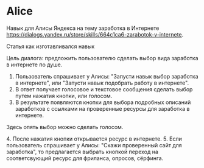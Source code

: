 ﻿# Alice
Навык для Алисы Яндекса на тему заработка в Интернете https://dialogs.yandex.ru/store/skills/664c1ca6-zarabotok-v-internete.
<p>Статья как изготавливался навык <a href="https://щей.рф/article.php?id=20"></a></p>
<p>Цель диалога: предложить пользователю сделать выбор вида заработка в интернете по душе.</p>

1. Пользователь спрашивает у Алисы: "Запусти навык выбор заработка в интернете", или "Запусти навык подобрать работу в интернете". 
2. В ответ получает голосовое и текстовое сообщения сделать выбор путем нажатия кнопки, или голосом.
3. В результате появляются кнопки для выбора подробных описаний заработков с ссылками на проверенные ресурсы для заработка в интернете. 
<p>Здесь опять выбор можно сделать голосом.</p> 
4. После нажатия кнопки открывается ресурс в интернете. 
5. Если пользователь спрашивает у Алисы: "Скажи проверенный сайт для заработка", то предлагается выбрать кнопкой переход на соответсвующий ресурс для фриланса, опросов, сёрфинга.

